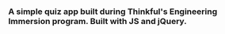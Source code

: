 ### A simple quiz app built during Thinkful's Engineering Immersion program. Built with JS and jQuery. 
